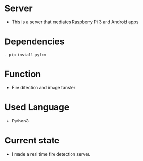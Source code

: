 # Server
- This is a server that mediates Raspberry Pi 3 and Android apps

# Dependencies
    - pip install pyfcm

# Function
- Fire ditection and image tansfer

# Used Language
- Python3

# Current state
- I made a real time fire detection server.
